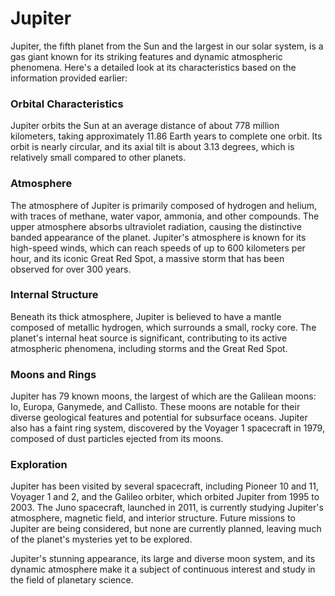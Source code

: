# Jupiter

Jupiter, the fifth planet from the Sun and the largest in our solar system, is a gas giant known for its striking features and dynamic atmospheric phenomena. Here's a detailed look at its characteristics based on the information provided earlier:

### Orbital Characteristics
Jupiter orbits the Sun at an average distance of about 778 million kilometers, taking approximately 11.86 Earth years to complete one orbit. Its orbit is nearly circular, and its axial tilt is about 3.13 degrees, which is relatively small compared to other planets.

### Atmosphere
The atmosphere of Jupiter is primarily composed of hydrogen and helium, with traces of methane, water vapor, ammonia, and other compounds. The upper atmosphere absorbs ultraviolet radiation, causing the distinctive banded appearance of the planet. Jupiter's atmosphere is known for its high-speed winds, which can reach speeds of up to 600 kilometers per hour, and its iconic Great Red Spot, a massive storm that has been observed for over 300 years.

### Internal Structure
Beneath its thick atmosphere, Jupiter is believed to have a mantle composed of metallic hydrogen, which surrounds a small, rocky core. The planet's internal heat source is significant, contributing to its active atmospheric phenomena, including storms and the Great Red Spot.

### Moons and Rings
Jupiter has 79 known moons, the largest of which are the Galilean moons: Io, Europa, Ganymede, and Callisto. These moons are notable for their diverse geological features and potential for subsurface oceans. Jupiter also has a faint ring system, discovered by the Voyager 1 spacecraft in 1979, composed of dust particles ejected from its moons.

### Exploration
Jupiter has been visited by several spacecraft, including Pioneer 10 and 11, Voyager 1 and 2, and the Galileo orbiter, which orbited Jupiter from 1995 to 2003. The Juno spacecraft, launched in 2011, is currently studying Jupiter's atmosphere, magnetic field, and interior structure. Future missions to Jupiter are being considered, but none are currently planned, leaving much of the planet's mysteries yet to be explored.

Jupiter's stunning appearance, its large and diverse moon system, and its dynamic atmosphere make it a subject of continuous interest and study in the field of planetary science.

